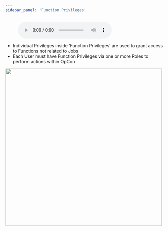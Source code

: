 ```yaml
---
sidebar_panel: 'Function Privileges'
---
```


<figure>
    <audio
        controls
        src="audiobasic/FunctionPrivileges.mp3">
            Your browser does not support the
            <code>audio</code> element.
    </audio>
</figure>

* Individual Privileges inside ‘Function Privileges’ are used to grant access to Functions not related to Jobs
* Each User must have Function Privileges via one or more Roles to perform actions within OpCon

<a href="imgbasic/310.png" target="_blank"><img src="imgbasic/310.png" width="500"></img></a>